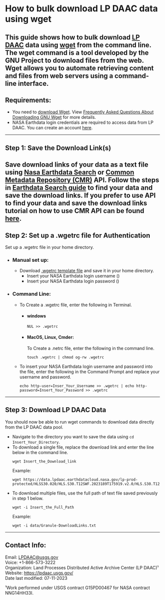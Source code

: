 # How to bulk download LP DAAC data using wget  

This guide shows how to bulk download [LP DAAC](https://lpdaac.usgs.gov/) data using [wget](https://www.gnu.org/software/wget/) from the command line. The wget command is a tool developed by the GNU Project to download files from the web. Wget allows you to automate retrieving content and files from web servers using a command-line interface. 
---

## Requirements:
- You need to [download Wget](https://ftp.gnu.org/gnu/wget/). View [Frequently Asked Questions About Downloading GNU Wget](http://wget.addictivecode.org/FrequentlyAskedQuestions.html#download) for more details.
- NASA Earthdata login credentials are required to access data from LP DAAC. You can create an account [here](https://urs.earthdata.nasa.gov/users/new).
---

## Step 1: Save the Download Link(s)  

Save download links of your data as a text file using [Nasa Earthdata Search](https://search.earthdata.nasa.gov/search) or [Common Metadata Repository (CMR)](https://www.earthdata.nasa.gov/eosdis/science-system-description/eosdis-components/cmr) API. Follow the steps in [Earthdata Search guide](https://github.com/nasa/EMIT-Data-Resources/blob/main/guides/Getting_EMIT_Data_using_EarthData_Search.md) to find your data and save the download links. If you prefer to use API to find your data and save the download links tutorial on how to use CMR API can be found [here](https://github.com/nasa/LPDAAC-Data-Resources/blob/main/python/tutorials/Data_Discovery_CMR_API_Request.ipynb). 
---

## Step 2: Set up a .wgetrc file for Authentication

Set up a .wgetrc file in your home directory.

- ### Manual set up:
  - Download [.wgetrc template file](https://github.com/nasa/LPDAAC-Data-Resources/tree/main/data/.wgetrc) and save it in your home directory.
    - Insert your NASA Earthdata login username (<USERNAME>)
    - Insert your NASA Earthdata login password (<PASSWORD>)


- ### Command Line:
  - To Create a .wgetrc file, enter the following in Terminal.
    - #### windows
      ```text
      NUL >> .wgetrc
      ```
    - #### MacOS, Linux, Cmder:

      To Create a .netrc file, enter the following in the command line. 
      ```text
      touch .wgetrc | chmod og-rw .wgetrc
      ```
  - To insert your NASA Earthdata login username and password into the file, enter the following in the Command Prompt and replace your username and password.

      ```text
      echo http-user=Inser_Your_Username >> .wgetrc | echo http-password=Insert_Your_Password >> .wgetrc
      ```
---

## Step 3: Download LP DAAC Data

You should now be able to run wget commands to download data directly from the LP DAAC data pool. 
- Navigate to the directory you want to save the data using `cd Insert_Your_Directory`.
- To download a single file, replace the download link and enter the line below in the command line.
  ```text
  wget Insert_the_Download_link
  ``` 
  Example:
  ```text
  wget https://data.lpdaac.earthdatacloud.nasa.gov/lp-prod-protected/HLSS30.020/HLS.S30.T12SWF.2023189T175919.v2.0/HLS.S30.T12SWF.2023189T175919.v2.0.B08.tif 
  ``` 
- To download multiple files, use the full path of text file saved previously in step 1 below. 
  ```text
  wget -i Insert_the_Full_Path
  ``` 
  Example:
  ```text
  wget -i data/Granule-DownloadLinks.txt

  ```

--- 

## Contact Info:  

Email: LPDAAC@usgs.gov  
Voice: +1-866-573-3222  
Organization: Land Processes Distributed Active Archive Center (LP DAAC)¹  
Website: <https://lpdaac.usgs.gov/>  
Date last modified: 07-11-2023  

¹Work performed under USGS contract G15PD00467 for NASA contract NNG14HH33I.  
